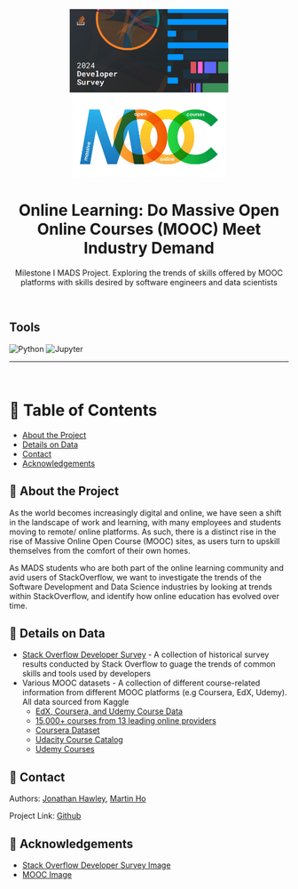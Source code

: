 <div align="center">
  <img src="assets/header-so.png" alt="logo" width="auto" height="150" />
  <img src="assets/header-mooc.png" alt="logo" width="auto" height="150" />
  <h1>Online Learning: Do Massive Open Online Courses (MOOC) Meet Industry Demand</h1>
  <p>
    Milestone I MADS Project. Exploring the trends of skills offered by MOOC platforms with skills desired by software engineers and data scientists
  </p>

</div>

<br />

<!-- Badges -->

## Tools

![Python](https://img.shields.io/badge/Python-FFD43B?style=for-the-badge&logo=python&logoColor=blue)
![Jupyter](https://img.shields.io/badge/Jupyter-F37626.svg?&style=for-the-badge&logo=Jupyter&logoColor=white)

---

<br />

<!-- Table of Contents -->

# :notebook_with_decorative_cover: Table of Contents

- [About the Project](#star2-about-the-project)
- [Details on Data](#bookmark_tabs-details-on-data)
- [Contact](#handshake-contact)
- [Acknowledgements](#gem-acknowledgements)

<!-- About the Project -->

## :star2: About the Project

As the world becomes increasingly digital and online, we have seen a shift in the landscape of work and learning, with many employees and students moving to remote/ online platforms. As such, there is a distinct rise in the rise of Massive Online Open Course (MOOC) sites, as users turn to upskill themselves from the comfort of their own homes.

As MADS students who are both part of the online learning community and avid users of StackOverflow, we want to investigate the trends of the Software Development and Data Science industries by looking at trends within StackOverflow, and identify how online education has evolved over time.

## :bookmark_tabs: Details on Data

- [Stack Overflow Developer Survey](https://survey.stackoverflow.co/) - A collection of historical survey results conducted by Stack Overflow to guage the trends of common skills and tools used by developers
- Various MOOC datasets - A collection of different course-related information from different MOOC platforms (e.g Coursera, EdX, Udemy). All data sourced from Kaggle
  - [EdX, Coursera, and Udemy Course Data](https://www.kaggle.com/datasets/kararhaitham/courses)
  - [15,000+ courses from 13 leading online providers](https://www.kaggle.com/datasets/aloktantrik/dataset-of-1200-coursera-courses)
  - [Coursera Dataset](https://www.kaggle.com/datasets/elvinrustam/coursera-dataset)
  - [Udacity Course Catalog](https://www.kaggle.com/datasets/patrickgendotti/udacity-course-catalog)
  - [Udemy Courses](https://www.kaggle.com/datasets/hossaingh/udemy-courses?select=Course_info.csv)

## :handshake: Contact

Authors: [Jonathan Hawley](https://github.com/jdhawley), [Martin Ho](https://github.com/minimartzz)

Project Link: [Github](https://github.com/minimartzz/online-learning-so-mooc)

<!-- Acknowledgments -->

## :gem: Acknowledgements

- [Stack Overflow Developer Survey Image](https://stackoverflow.blog/2024/05/20/the-good-the-bad-and-the-disruptive-let-us-know-where-you-stand-in-the-2024-annual-developer-survey/)
- [MOOC Image](https://educationaltechnology.net/massive-open-online-courses-moocs-definitions/)
